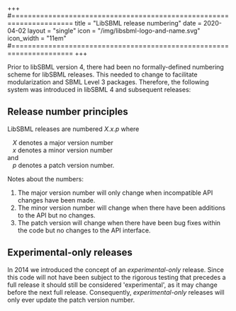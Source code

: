 +++
#=====================================================================
title      = "LibSBML release numbering"
date       = 2020-04-02
layout     = "single"
icon       = "/img/libsbml-logo-and-name.svg"
icon_width = "11em"
#=====================================================================
+++

Prior to libSBML version 4, there had been no formally-defined numbering scheme for libSBML releases.  This needed to change to facilitate modularization and SBML Level 3 packages. Therefore, the following system was introduced in libSBML 4 and subsequent releases:

## Release number principles

LibSBML releases are numbered _X.x.p_ where

&nbsp;&nbsp;&nbsp;_X_ denotes a major version number<br>
&nbsp;&nbsp;&nbsp;_x_ denotes a minor version number<br>
and<br>
&nbsp;&nbsp;&nbsp;_p_ denotes a patch version number.<br>

Notes about the numbers:

1. The major version number will only change when incompatible API changes have been made.
2. The minor version number will change when there have been additions to the API but no changes.
3. The patch version will change when there have been bug fixes within the code but no changes to the API interface.


## Experimental-only releases

In 2014 we introduced the concept of an _experimental-only_ release. Since this code will not have been subject to the rigorous testing that precedes a full release it should still be considered 'experimental', as it may change before the next full release. Consequently, _experimental-only_ releases will only ever update the patch version number.
